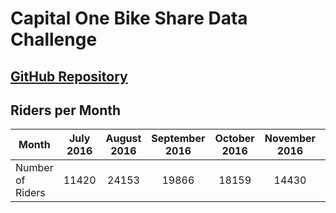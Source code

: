 # Capital One Bike Share Data Challenge
## [GitHub Repository](https://github.com/katiesul/Capital-One-Bike-Share-Challenge)
## Riders per Month
| Month            | July 2016 | August 2016 | September 2016 | October 2016 | November 2016 | December 2016 | January 2017 | February 2017 | March 2017 |
|------------------|:---------:|:-----------:|:--------------:|:------------:|:-------------:|:-------------:|:------------:|:-------------:|:----------:|
| Number of Riders |   11420   |    24153    |      19866     |     18159    |     14430     |     10613     |     10347    |      9533     |    13906   |
